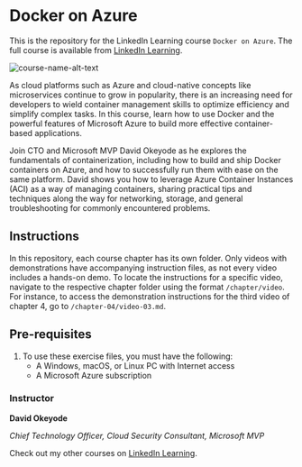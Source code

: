 # Docker on Azure
This is the repository for the LinkedIn Learning course `Docker on Azure`. The full course is available from [LinkedIn Learning][lil-course-url].

![course-name-alt-text][lil-thumbnail-url] 

As cloud platforms such as Azure and cloud-native concepts like microservices continue to grow in popularity, there is an increasing need for developers to wield container management skills to optimize efficiency and simplify complex tasks. In this course, learn how to use Docker and the powerful features of Microsoft Azure to build more effective container-based applications.

Join CTO and Microsoft MVP David Okeyode as he explores the fundamentals of containerization, including how to build and ship Docker containers on Azure, and how to successfully run them with ease on the same platform. David shows you how to leverage Azure Container Instances (ACI) as a way of managing containers, sharing practical tips and techniques along the way for networking, storage, and general troubleshooting for commonly encountered problems.

## Instructions
In this repository, each course chapter has its own folder. Only videos with demonstrations have accompanying instruction files, as not every video includes a hands-on demo. To locate the instructions for a specific video, navigate to the respective chapter folder using the format `/chapter/video`. For instance, to access the demonstration instructions for the third video of chapter 4, go to `/chapter-04/video-03.md`.

## Pre-requisites
1. To use these exercise files, you must have the following:
	- A Windows, macOS, or Linux PC with Internet access
    - A Microsoft Azure subscription

### Instructor

**David Okeyode**

_Chief Technology Officer, Cloud Security Consultant, Microsoft MVP_   

Check out my other courses on [LinkedIn Learning][URL-instructor-home].

[lil-course-url]: https://www.linkedin.com/learning/docker-on-azure-23306530
[lil-thumbnail-url]: https://media.licdn.com/dms/image/D560DAQG3n8cy51m8eA/learning-public-crop_675_1200/0/1702339225296?e=2147483647&v=beta&t=oRlOAZIP3HMfgrxY9GEUHaqM34P5PU8IFZk9mdsYTYg
[URL-instructor-home]: https://www.linkedin.com/learning/instructors/david-okeyode

